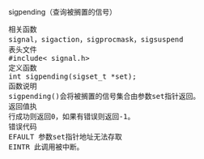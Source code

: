 sigpending（查询被搁置的信号）
<pre>相关函数
signal，sigaction，sigprocmask，sigsuspend
表头文件
#include< signal.h>
定义函数
int sigpending(sigset_t *set);
函数说明
sigpending()会将被搁置的信号集合由参数set指针返回。
返回值执
行成功则返回0，如果有错误则返回-1。
错误代码
EFAULT 参数set指针地址无法存取
EINTR 此调用被中断。</pre>